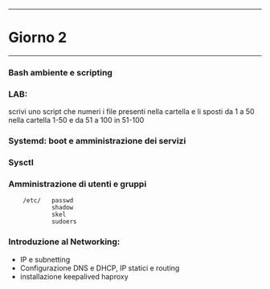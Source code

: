 
*****************************
# Giorno 2
*****************************
### Bash ambiente e scripting

### LAB:

scrivi uno script che numeri i file presenti nella cartella 
e li sposti da 1 a 50 nella cartella 1-50 e da 51 a 100 in 51-100

### Systemd: boot e amministrazione dei servizi 

### Sysctl

### Amministrazione di utenti e gruppi
        /etc/   passwd
                shadow
                skel
                sudoers

### Introduzione al Networking:

- IP e subnetting
- Configurazione DNS e DHCP, IP statici e routing
- installazione 
        keepalived
        haproxy

